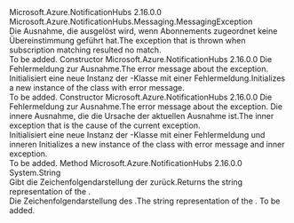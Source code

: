 <Type Name="NoMatchingSubscriptionException" FullName="Microsoft.Azure.NotificationHubs.Messaging.NoMatchingSubscriptionException">
  <TypeSignature Language="C#" Value="public sealed class NoMatchingSubscriptionException : Microsoft.Azure.NotificationHubs.Messaging.MessagingException" />
  <TypeSignature Language="ILAsm" Value=".class public auto ansi serializable sealed beforefieldinit NoMatchingSubscriptionException extends Microsoft.Azure.NotificationHubs.Messaging.MessagingException" />
  <TypeSignature Language="DocId" Value="T:Microsoft.Azure.NotificationHubs.Messaging.NoMatchingSubscriptionException" />
  <TypeSignature Language="VB.NET" Value="Public NotInheritable Class NoMatchingSubscriptionException&#xA;Inherits MessagingException" />
  <TypeSignature Language="F#" Value="type NoMatchingSubscriptionException = class&#xA;    inherit MessagingException" />
  <AssemblyInfo>
    <AssemblyName>Microsoft.Azure.NotificationHubs</AssemblyName>
    <AssemblyVersion>2.16.0.0</AssemblyVersion>
  </AssemblyInfo>
  <Base>
    <BaseTypeName>Microsoft.Azure.NotificationHubs.Messaging.MessagingException</BaseTypeName>
  </Base>
  <Interfaces />
  <Docs>
    <summary><span data-ttu-id="f978d-101">Die Ausnahme, die ausgelöst wird, wenn Abonnements zugeordnet keine Übereinstimmung geführt hat.</span><span class="sxs-lookup"><span data-stu-id="f978d-101">The exception that is thrown when subscription matching resulted no match.</span></span></summary>
    <remarks>To be added.</remarks>
  </Docs>
  <Members>
    <Member MemberName=".ctor">
      <MemberSignature Language="C#" Value="public NoMatchingSubscriptionException (string message);" />
      <MemberSignature Language="ILAsm" Value=".method public hidebysig specialname rtspecialname instance void .ctor(string message) cil managed" />
      <MemberSignature Language="DocId" Value="M:Microsoft.Azure.NotificationHubs.Messaging.NoMatchingSubscriptionException.#ctor(System.String)" />
      <MemberSignature Language="VB.NET" Value="Public Sub New (message As String)" />
      <MemberSignature Language="F#" Value="new Microsoft.Azure.NotificationHubs.Messaging.NoMatchingSubscriptionException : string -&gt; Microsoft.Azure.NotificationHubs.Messaging.NoMatchingSubscriptionException" Usage="new Microsoft.Azure.NotificationHubs.Messaging.NoMatchingSubscriptionException message" />
      <MemberType>Constructor</MemberType>
      <AssemblyInfo>
        <AssemblyName>Microsoft.Azure.NotificationHubs</AssemblyName>
        <AssemblyVersion>2.16.0.0</AssemblyVersion>
      </AssemblyInfo>
      <Parameters>
        <Parameter Name="message" Type="System.String" />
      </Parameters>
      <Docs>
        <param name="message"><span data-ttu-id="f978d-102">Die Fehlermeldung zur Ausnahme.</span><span class="sxs-lookup"><span data-stu-id="f978d-102">The error message about the exception.</span></span></param>
        <summary><span data-ttu-id="f978d-103">Initialisiert eine neue Instanz der <see cref="T:Microsoft.Azure.NotificationHubs.Messaging.NoMatchingSubscriptionException" />-Klasse mit einer Fehlermeldung.</span><span class="sxs-lookup"><span data-stu-id="f978d-103">Initializes a new instance of the <see cref="T:Microsoft.Azure.NotificationHubs.Messaging.NoMatchingSubscriptionException" /> class with error message.</span></span></summary>
        <remarks>To be added.</remarks>
      </Docs>
    </Member>
    <Member MemberName=".ctor">
      <MemberSignature Language="C#" Value="public NoMatchingSubscriptionException (string message, Exception innerException);" />
      <MemberSignature Language="ILAsm" Value=".method public hidebysig specialname rtspecialname instance void .ctor(string message, class System.Exception innerException) cil managed" />
      <MemberSignature Language="DocId" Value="M:Microsoft.Azure.NotificationHubs.Messaging.NoMatchingSubscriptionException.#ctor(System.String,System.Exception)" />
      <MemberSignature Language="VB.NET" Value="Public Sub New (message As String, innerException As Exception)" />
      <MemberSignature Language="F#" Value="new Microsoft.Azure.NotificationHubs.Messaging.NoMatchingSubscriptionException : string * Exception -&gt; Microsoft.Azure.NotificationHubs.Messaging.NoMatchingSubscriptionException" Usage="new Microsoft.Azure.NotificationHubs.Messaging.NoMatchingSubscriptionException (message, innerException)" />
      <MemberType>Constructor</MemberType>
      <AssemblyInfo>
        <AssemblyName>Microsoft.Azure.NotificationHubs</AssemblyName>
        <AssemblyVersion>2.16.0.0</AssemblyVersion>
      </AssemblyInfo>
      <Parameters>
        <Parameter Name="message" Type="System.String" />
        <Parameter Name="innerException" Type="System.Exception" />
      </Parameters>
      <Docs>
        <param name="message"><span data-ttu-id="f978d-104">Die Fehlermeldung zur Ausnahme.</span><span class="sxs-lookup"><span data-stu-id="f978d-104">The error message about the exception.</span></span></param>
        <param name="innerException"><span data-ttu-id="f978d-105">Die innere Ausnahme, die die Ursache der aktuellen Ausnahme ist.</span><span class="sxs-lookup"><span data-stu-id="f978d-105">The inner exception that is the cause of the current exception.</span></span></param>
        <summary><span data-ttu-id="f978d-106">Initialisiert eine neue Instanz der <see cref="T:Microsoft.Azure.NotificationHubs.Messaging.NoMatchingSubscriptionException" />-Klasse mit einer Fehlermeldung und inneren </span><span class="sxs-lookup"><span data-stu-id="f978d-106">Initializes a new instance of the <see cref="T:Microsoft.Azure.NotificationHubs.Messaging.NoMatchingSubscriptionException" /> class with error message and inner exception.</span></span></summary>
        <remarks>To be added.</remarks>
      </Docs>
    </Member>
    <Member MemberName="ToString">
      <MemberSignature Language="C#" Value="public override string ToString ();" />
      <MemberSignature Language="ILAsm" Value=".method public hidebysig virtual instance string ToString() cil managed" />
      <MemberSignature Language="DocId" Value="M:Microsoft.Azure.NotificationHubs.Messaging.NoMatchingSubscriptionException.ToString" />
      <MemberSignature Language="VB.NET" Value="Public Overrides Function ToString () As String" />
      <MemberSignature Language="F#" Value="override this.ToString : unit -&gt; string" Usage="noMatchingSubscriptionException.ToString " />
      <MemberType>Method</MemberType>
      <AssemblyInfo>
        <AssemblyName>Microsoft.Azure.NotificationHubs</AssemblyName>
        <AssemblyVersion>2.16.0.0</AssemblyVersion>
      </AssemblyInfo>
      <ReturnValue>
        <ReturnType>System.String</ReturnType>
      </ReturnValue>
      <Parameters />
      <Docs>
        <summary><span data-ttu-id="f978d-107">Gibt die Zeichenfolgendarstellung der <see cref="T:Microsoft.Azure.NotificationHubs.Messaging.NoMatchingSubscriptionException" /> zurück.</span><span class="sxs-lookup"><span data-stu-id="f978d-107">Returns the string representation of the <see cref="T:Microsoft.Azure.NotificationHubs.Messaging.NoMatchingSubscriptionException" />.</span></span></summary>
        <returns><span data-ttu-id="f978d-108">Die Zeichenfolgendarstellung des <see cref="T:Microsoft.Azure.NotificationHubs.Messaging.NoMatchingSubscriptionException" />.</span><span class="sxs-lookup"><span data-stu-id="f978d-108">The string representation of the <see cref="T:Microsoft.Azure.NotificationHubs.Messaging.NoMatchingSubscriptionException" />.</span></span></returns>
        <remarks>To be added.</remarks>
      </Docs>
    </Member>
  </Members>
</Type>